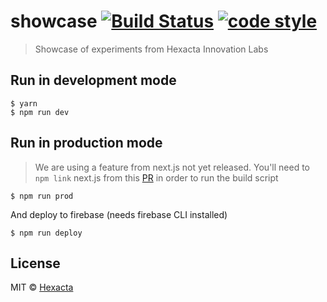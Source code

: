 # showcase [![Build Status](https://travis-ci.org/hexacta/showcase.svg?branch=master)](https://travis-ci.org/hexacta/showcase) [![code style](https://img.shields.io/badge/code%20style-prettier-ff69b4.svg)](https://github.com/prettier/prettier)  
> Showcase of experiments from Hexacta Innovation Labs

## Run in development mode

```
$ yarn
$ npm run dev
```

## Run in production mode
> We are using a feature from next.js not yet released. You'll need to `npm link` next.js from this [PR](https://github.com/zeit/next.js/pull/1576) in order to run the build script

```
$ npm run prod
```

And deploy to firebase (needs firebase CLI installed)
```
$ npm run deploy
```
## License

MIT © [Hexacta](http://www.hexacta.com)